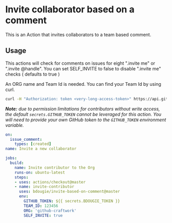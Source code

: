 # Invite collaborator based on a comment
This is an Action that invites collaborators to a team based comment.

## Usage

This actions will check for comments on issues for eight ".invite me" or ".invite @handle". You can set SELF_INVITE to false to disable ".invite me" checks ( defaults to true )

An ORG name and Team Id is needed. You can find your Team Id by using curl.

```sh
curl -H "Authorization: token <very-long-access-token>" https://api.github.com/orgs/<org-name>/teams
```

_**Note:** due to permission limitations for contributors without write access, the default `secrets.GITHUB_TOKEN` cannot be leveraged for this action. You will need to provide your own GitHub token to the `GITHUB_TOKEN` environment variable._

```yml
on:
  issue_comment:
    types: [created]
name: Invite a new collaborator

jobs:
  build:
    name: Invite contributor to the Org
    runs-on: ubuntu-latest     
    steps:
    - uses: actions/checkout@master
    - name: invite-contributor
      uses: bdougie/invite-based-on-comment@master
      env:
        GITHUB_TOKEN: ${{ secrets.BDOUGIE_TOKEN }}
        TEAM_ID: 123456
        ORG: 'github-craftwork'
        SELF_INVITE: true 
```
